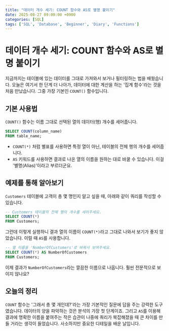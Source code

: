 ```yaml
---
title: "데이터 개수 세기: COUNT 함수와 AS로 별명 붙이기"
date: 2025-08-27 09:00:00 +0900
categories: [SQL]
tags: ['SQL', 'Database', 'Beginner', 'Diary', 'Functions']
---
```


# 데이터 개수 세기: COUNT 함수와 AS로 별명 붙이기

지금까지는 테이블에 있는 데이터를 그대로 가져와서 보거나 필터링하는 법을 배웠습니다. 오늘은 여기서 한 단계 더 나아가, 데이터에 대한 계산을 하는 '집계 함수'라는 것을 처음 만났습니다. 그중 가장 기본인 `COUNT()` 함수입니다.

## 기본 사용법

`COUNT()` 함수는 이름 그대로 선택된 열의 데이터(행) 개수를 세어줍니다.

```sql
SELECT COUNT(column_name)
FROM table_name;
```

- `COUNT(*)` 처럼 별표를 사용하면 특정 열이 아닌, 테이블의 전체 행의 개수를 세어줍니다.
- `AS` 키워드를 사용하면 결과로 나온 열의 이름을 원하는 대로 바꿀 수 있습니다. 이걸 '별명(Alias)'이라고 부르더군요.

## 예제를 통해 알아보기

`Customers` 테이블에 고객이 총 몇 명인지 알고 싶을 때, 아래와 같이 쿼리를 작성할 수 있습니다.

```sql
-- Customers 테이블의 전체 행의 개수를 세어주세요.
SELECT COUNT(*)
FROM Customers;
```

그런데 이렇게 실행하니 결과 열의 이름이 `COUNT(*)`라고 그대로 나와서 보기가 좋지 않았습니다. 이럴 때 `AS`를 사용합니다.

```sql
-- 열 이름을 'NumberOfCustomers'로 바꿔서 보여주세요.
SELECT COUNT(*) AS NumberOfCustomers
FROM Customers;
```

이제 결과가 `NumberOfCustomers`라는 깔끔한 이름으로 나옵니다. 훨씬 전문적으로 보이지 않나요?

## 오늘의 정리

`COUNT` 함수는 '그래서 총 몇 개인데?'라는 가장 기본적인 질문에 답을 주는 강력한 도구였습니다. 데이터의 양을 파악하는 것은 분석의 가장 첫 단계이죠. 그리고 `AS`를 이용해 결과에 명확한 이름을 붙여주는 작은 습관이 나중에 쿼리가 복잡해졌을 때 큰 차이를 만들 거라는 생각이 들었습니다. 사소하지만 중요한 디테일을 배운 날입니다.